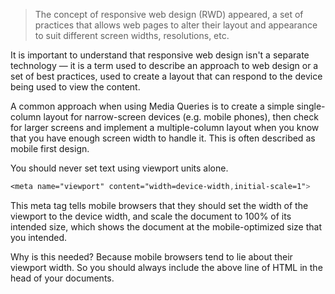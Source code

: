 
> The concept of responsive web design (RWD) appeared, a set of practices that allows web pages to alter their layout and appearance to suit different screen widths, resolutions, etc.

It is important to understand that responsive web design isn't a separate technology — it is a term used to describe an approach to web design or a set of best practices, used to create a layout that can respond to the device being used to view the content.

A common approach when using Media Queries is to create a simple single-column layout for narrow-screen devices (e.g. mobile phones), then check for larger screens and implement a multiple-column layout when you know that you have enough screen width to handle it. This is often described as mobile first design.

You should never set text using viewport units alone.

```css
<meta name="viewport" content="width=device-width,initial-scale=1">
```

This meta tag tells mobile browsers that they should set the width of the viewport to the device width, and scale the document to 100% of its intended size, which shows the document at the mobile-optimized size that you intended.

Why is this needed? Because mobile browsers tend to lie about their viewport width. So you should always include the above line of HTML in the head of your documents.
